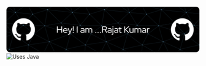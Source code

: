 ![Header](./github-header-image.png)
<br>
![Uses Java](https://img.shields.io/badge/Uses-Java-blue?logo=java&logoColor=white)


